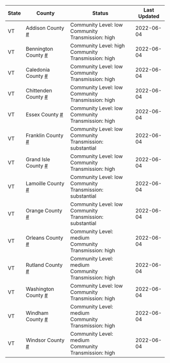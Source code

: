 State | County | Status | Last Updated
--- | --- | --- | --- 
VT | Addison County <a href="#addison_county">#</a> | <a name="addison_county"></a>Community Level: low<br/>Community Transmission: high | 2022-06-04
VT | Bennington County <a href="#bennington_county">#</a> | <a name="bennington_county"></a>Community Level: high<br/>Community Transmission: high | 2022-06-04
VT | Caledonia County <a href="#caledonia_county">#</a> | <a name="caledonia_county"></a>Community Level: low<br/>Community Transmission: high | 2022-06-04
VT | Chittenden County <a href="#chittenden_county">#</a> | <a name="chittenden_county"></a>Community Level: low<br/>Community Transmission: high | 2022-06-04
VT | Essex County <a href="#essex_county">#</a> | <a name="essex_county"></a>Community Level: low<br/>Community Transmission: high | 2022-06-04
VT | Franklin County <a href="#franklin_county">#</a> | <a name="franklin_county"></a>Community Level: low<br/>Community Transmission: substantial | 2022-06-04
VT | Grand Isle County <a href="#grand_isle_county">#</a> | <a name="grand_isle_county"></a>Community Level: low<br/>Community Transmission: high | 2022-06-04
VT | Lamoille County <a href="#lamoille_county">#</a> | <a name="lamoille_county"></a>Community Level: low<br/>Community Transmission: substantial | 2022-06-04
VT | Orange County <a href="#orange_county">#</a> | <a name="orange_county"></a>Community Level: low<br/>Community Transmission: substantial | 2022-06-04
VT | Orleans County <a href="#orleans_county">#</a> | <a name="orleans_county"></a>Community Level: medium<br/>Community Transmission: high | 2022-06-04
VT | Rutland County <a href="#rutland_county">#</a> | <a name="rutland_county"></a>Community Level: medium<br/>Community Transmission: high | 2022-06-04
VT | Washington County <a href="#washington_county">#</a> | <a name="washington_county"></a>Community Level: low<br/>Community Transmission: high | 2022-06-04
VT | Windham County <a href="#windham_county">#</a> | <a name="windham_county"></a>Community Level: medium<br/>Community Transmission: high | 2022-06-04
VT | Windsor County <a href="#windsor_county">#</a> | <a name="windsor_county"></a>Community Level: medium<br/>Community Transmission: high | 2022-06-04
